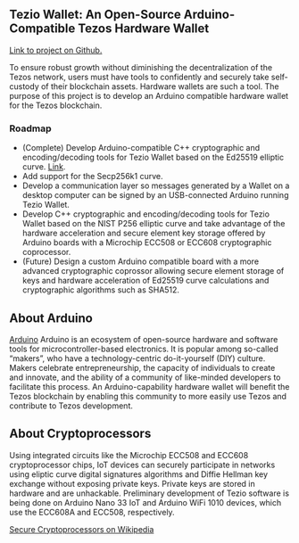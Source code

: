 ## Tezio Wallet: An Open-Source Arduino-Compatible Tezos Hardware Wallet

[Link to project on Github.]([https://github.com/prof-groff/tezio/tree/main/arduino/Tezio](https://github.com/prof-groff/tezio/tree/main/arduino))

To ensure robust growth without diminishing the decentralization of the Tezos network, users must have tools to confidently and securely take self-custody of their blockchain assets. Hardware wallets are such a tool. The purpose of this project is to develop an Arduino compatible hardware wallet for the Tezos blockchain. 

### Roadmap

  - (Complete) Develop Arduino-compatible C++ cryptographic and encoding/decoding tools for Tezio Wallet based on the Ed25519 elliptic curve. [Link](https://github.com/prof-groff/tezio/tree/main/arduino/Tezio). 
  - Add support for the Secp256k1 curve. 
  - Develop a communication layer so messages generated by a Wallet on a desktop computer can be signed by an USB-connected Arduino running Tezio Wallet.
  - Develop C++ cryptographic and encoding/decoding tools for Tezio Wallet based on the NIST P256 elliptic curve and take advantage of the hardware acceleration and secure element key storage offered by Arduino boards with a Microchip ECC508 or ECC608 cryptographic coprocessor. 
  - (Future) Design a custom Arduino compatible board with a more advanced cryptographic coprossor allowing secure element storage of keys and hardware acceleration of Ed25519 curve calculations and cryptographic algorithms such as SHA512. 


## About Arduino

[Arduino](http://arduino.cc) Arduino is an ecosystem of open-source hardware and software tools for microcontroller-based electronics. It is popular among so-called “makers”, who have a technology-centric do-it-yourself (DIY) culture. Makers celebrate entrepreneurship, the capacity of individuals to create and innovate, and the ability of a community of like-minded developers to facilitate this process. An Arduino-capability hardware wallet will benefit the Tezos blockchain by enabling this community to more easily use Tezos and contribute to Tezos development. 


## About Cryptoprocessors

Using integrated circuits like the Microchip ECC508 and ECC608 cryptoprocessor chips, IoT devices can securely participate in networks using eliptic curve digital signatures algorithms and Diffie Hellman key exchange without exposing private keys. Private keys are stored in hardware and are unhackable. Preliminary development of Tezio software is being done on Arduino Nano 33 IoT and Arduino WiFi 1010 devices, which use the ECC608A and ECC508, respectively. 

[Secure Cryptoprocessors on Wikipedia](https://en.wikipedia.org/wiki/Secure_cryptoprocessor)
